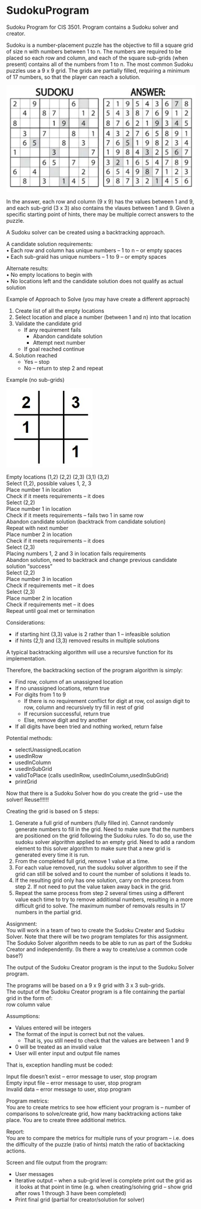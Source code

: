 # SudokuProgram
Sudoku Program for CIS 3501. Program contains a Sudoku solver and creator.

Sudoku is a number-placement puzzle has the objective to fill a square grid of size n with numbers between 1 to n. The numbers are required to be placed so each row and column, and each of the square sub-grids (when present) contains all of the numbers from 1 to n.
The most common Sudoku puzzles use a 9 x 9 grid. The grids are partially filled, requiring a minimum of 17 numbers, so that the player can reach a solution.


![alt text](https://github.com/HusamAlsheikh/SudokuProgram/blob/main/Images/Picture1.jpg?raw=true)

           
In the answer, each row and column (9 x 9) has the values between 1 and 9, and each sub-grid (3 x 3) also contains the vlaues between 1 and 9.
Given a specific starting point of hints, there may be multiple correct answers to the puzzle.

A Sudoku solver can be created using a backtracking approach.

A candidate solution requirements:  
•	Each row and column has unique numbers – 1 to n – or empty spaces  
•	Each sub-graid has unique numbers – 1 to 9 – or empty spaces  

Alternate results:  
•	No empty locations to begin with  
•	No locations left and the candidate solution does not qualify as actual solution  

Example of Approach to Solve (you may have create a different approach)  
1. Create list of all the empty locations  
2. Select location and place a number (between 1 and n) into that location  
3. Validate the candidate grid
    - If any requirement fails
        - Abandon candidate solution
        - Attempt next number
    - If goal reached continue
4.	Solution reached
    - Yes – stop  
    - No – return to step 2 and repeat   


Example (no sub-grids)  

![alt text](https://github.com/HusamAlsheikh/SudokuProgram/blob/main/Images/Picture2.jpg?raw=true)
  

Empty locations (1,2) (2,2) (2,3) (3,1) (3,2)  
Select (1,2), possible values 1, 2, 3  
Place number 1 in location  
Check if it meets requirements – it does  
Select (2,2)  
Place number 1 in location  
Check if it meets requirements – fails two 1 in same row  
Abandon candidate solution (backtrack from candidate solution)  
Repeat with next number  
Place number 2 in location  
Check if it meets requirements – it does  
Select (2,3)  
Placing numbers 1, 2 and 3 in location fails requirements  
Abandon solution, need to backtrack and change previous candidate solution “success”  
Select (2,2)  
Place number 3 in location  
Check if requirements met – it does  
Select (2,3)  
Place number 2 in location  
Check if requirements met – it does  
Repeat until goal met or termination  

Considerations:  
- if starting hint (3,3) value is 2 rather than 1 – infeasible solution  
- if hints (2,1) and (3,3) removed results in multiple solutions


A typical backtracking algorithm will use a recursive function for its implementation.

Therefore, the backtracking section of the program algorithm is simply:
- Find row, column of an unassigned location
- If no unassigned locations, return true
- For digits from 1 to 9
    - If there is no requirement conflict for digit at row, col
      assign digit to row, column and recursively try fill in rest of grid  
    - If recursion successful, return true  
    - Else, remove digit and try another  
- If all digits have been tried and nothing worked, return false  

Potential methods:  
- selectUnassignedLocation  
- usedInRow  
- usedInColumn  
- usedInSubGrid  
- validToPlace (calls usedInRow, usedInColumn,usedInSubGrid)  
- printGrid  

Now that there is a Sudoku Solver how do you create the grid – use the solver! Reuse!!!!!!  

Creating the grid is based on 5 steps:  
1. Generate a full grid of numbers (fully filled in). Cannot randomly generate numbers to fill in the grid. Need to make sure that the numbers are positioned on the grid following the Sudoku rules. To do so, use the sudoku solver algorithm applied to an empty grid. Need to add a random element to this solver algorithm to make sure that a new grid is generated every time it is run.  
2. From the completed full grid, remove 1 value at a time.  
3. For each value removed, run the sudoku solver algorithm to see if the grid can still be solved and to count the number of solutions it leads to.  
4. If the resulting grid only has one solution, carry on the process from step 2. If not need to put the value taken away back in the grid.  
5. Repeat the same process from step 2 several times using a different value each time to try to remove additional numbers, resulting in a more difficult grid to solve. The maximum number of removals results in 17 numbers in the partial grid.  

Assignment:  
You will work in a team of two to create the Sudoku Creater and Sudoku Solver. Note that there will be two program templates for this assignment.  
The Soduko Solver algorithm needs to be able to run as part of the Sudoku Creator and independently. (Is there a way to create/use a common code base?)  

The output of the Sudoku Creator program is the input to the Sudoku Solver program.  

The programs will be based on a 9 x 9 grid with 3 x 3 sub-grids.  
The output of the Sudoku Creator program is a file containing the partial grid in the form of:  
row     column      value  

Assumptions:  
- Values entered will be integers  
- The format of the input is correct but not the values.  
    - That is, you still need to check that the values are between 1 and 9  
- 0 will be treated as an invalid value  
- User will enter input and output file names  

That is, exception handling must be coded:  

Input file doesn’t exist – error message to user, stop program  
Empty input file – error message to user, stop program  
Invalid data – error message to user, stop program  
    
Program metrics:  
You are to create metrics to see how efficient your program is – number of comparisons to solve/create grid, how many backtracking actions take place. You are to create three additional metrics.  

Report:  
You are to compare the metrics for multiple runs of your program – i.e. does the difficulty of the puzzle (ratio of hints) match the ratio of backtacking actions.    

Screen and file output from the program:   
- User messages  
- Iterative output – when a sub-grid level is complete print out the grid as it looks at that point in time (e.g. when creating/solving grid – show grid after rows 1 through 3 have been completed)  
- Print final grid (partial for creator/solution for solver)  

